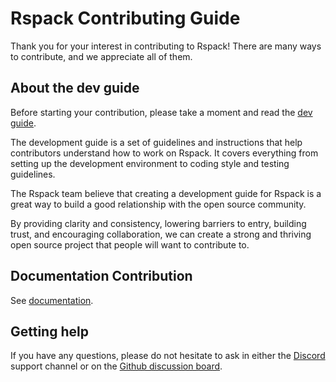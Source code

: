 # Rspack Contributing Guide

Thank you for your interest in contributing to Rspack! There are many ways to contribute, and we appreciate all of them.

## About the dev guide

Before starting your contribution, please take a moment and read the [dev guide](https://rspack.dev/contribute/).

The development guide is a set of guidelines and instructions that help contributors understand how to work on Rspack.
It covers everything from setting up the development environment to coding style and testing guidelines.

The Rspack team believe that creating a development guide for Rspack is a great way to build a good relationship with the open source community.

By providing clarity and consistency, lowering barriers to entry, building trust, and encouraging collaboration,
we can create a strong and thriving open source project that people will want to contribute to.

## Documentation Contribution

See [documentation](./website/README.md).

## Getting help

If you have any questions, please do not hesitate to ask in either the [Discord][discord] support channel or on the [Github discussion board][github-discussion].

[discord]: https://discord.gg/79ZZ66GH9E
[github-discussion]: https://github.com/web-infra-dev/rspack/discussions
